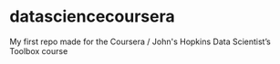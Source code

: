 # datasciencecoursera
My first repo made for the Coursera / John's Hopkins Data Scientist’s Toolbox course
